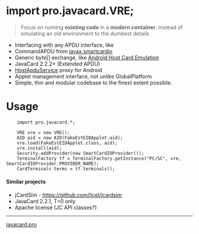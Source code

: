 # import pro.javacard.VRE;
> Focus on running **existing code** in a **modern container**, instead of emulating an old environment to the dumbest details

* Interfacing with any APDU interface, like
 * CommandAPDU from [javax.smartcardio](http://docs.oracle.com/javase/7/docs/jre/api/security/smartcardio/spec/javax/smartcardio/package-summary.html)
 * Generic byte[] exchange, like [Android Host Card Emulation](http://developer.android.com/guide/topics/connectivity/nfc/hce.html)
* JavaCard 2.2.2+ (Extended APDU)
* [HostApduService](https://developer.android.com/reference/android/nfc/cardemulation/HostApduService.html) proxy for Android
* Applet management interface, not unlike GlobalPlatform
* Simple, thin and modular codebase to the finest extent possible.

# Usage

        import pro.javacard.*;
        
        VRE vre = new VRE();
        AID aid = new AID(FakeEstEIDApplet.aid);
        vre.load(FakeEstEIDApplet.class, aid);
        vre.install(aid);
        Security.addProvider(new SmartCardIOProvider());
        TerminalFactory tf = TerminalFactory.getInstance("PC/SC", vre, SmartCardIOProvider.PROVIDER_NAME);
        CardTerminals terms = tf.terminals();


#### Similar projects
* jCardSim - https://github.com/licel/jcardsim
 * JavaCard 2.2.1, T=0 only
 * Apache license (JC API classes?)

----
[javacard.pro](http://javacard.pro)
